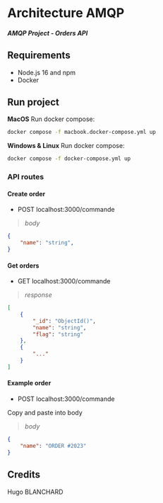 # Architecture AMQP
#### _AMQP Project - Orders API_


## Requirements
- Node.js 16 and npm
- Docker

## Run project

**MacOS**
Run docker compose:
```sh
docker compose -f macbook.docker-compose.yml up
```

**Windows & Linux**
Run docker compose:
```sh
docker compose -f docker-compose.yml up
```

### API routes

#### Create order

- POST localhost:3000/commande   

>*body*   

```json
{
    "name": "string",
}
```

#### Get orders

- GET localhost:3000/commande

>*response*   

```json
[
    {
        "_id": "ObjectId()",
        "name": "string",
        "flag": "string"
    },
    {
        "..."
    }
]
```

#### Example order

- POST localhost:3000/commande   

Copy and paste into body
>*body*   

```json
{
    "name": "ORDER #2023"
}
```

## Credits ## 
Hugo BLANCHARD
